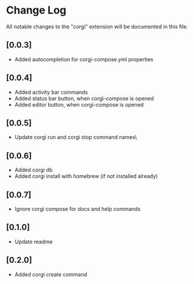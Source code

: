 # Change Log

All notable changes to the "corgi" extension will be documented in this file.

## [0.0.3]

- Added autocompletion for corgi-compose.yml properties

## [0.0.4]

- Added activity bar commands
- Added status bar button, when corgi-compose is opened
- Added editor button, when corgi-compose is opened

## [0.0.5]

- Update corgi run and corgi stop command names\
## [0.0.6]

- Added corgi db
- Added corgi install with homebrew (if not installed already)

## [0.0.7]

- Ignore corgi compose for docs and help commands


## [0.1.0]

- Update readme

## [0.2.0]

- Added corgi create command